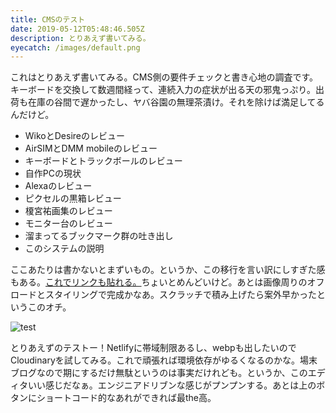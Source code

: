 ```yaml
---
title: CMSのテスト
date: 2019-05-12T05:48:46.505Z
description: とりあえず書いてみる。
eyecatch: /images/default.png
---
```

これはとりあえず書いてみる。CMS側の要件チェックと書き心地の調査です。キーボードを交換して数週間経って、連続入力の症状が出る天の邪鬼っぷり。出荷も在庫の谷間で遅かったし、ヤバ谷園の無理茶漬け。それを除けば満足してるんだけど。

* WikoとDesireのレビュー
* AirSIMとDMM mobileのレビュー
* キーボードとトラックボールのレビュー
* 自作PCの現状
* Alexaのレビュー
* ピクセルの黒箱レビュー
* 榎宮祐画集のレビュー
* モニター台のレビュー
* 溜まってるブックマーク群の吐き出し
* このシステムの説明

ここあたりは書かないとまずいもの。というか、この移行を言い訳にしすぎた感もある。[これでリンクも貼れる。](http://wkwkrnht.wp.xdomain.jp)ちょいとめんどいけど。あとは画像周りのオフロードとスタイリングで完成かなあ。スクラッチで積み上げたら案外早かったというこのオチ。

![test](https://res.cloudinary.com/wkwkrnht/image/upload/v1518924145/ISG106130755_TP_V_ukdwzb.jpg "test")

とりあえずのテストー！Netlifyに帯域制限あるし、webpも出したいのでCloudinaryを試してみる。これで頑張れば環境依存がゆるくなるのかな。場末ブログなので期にするだけ無駄というのは事実だけれども。というか、このエディタいい感じだなぁ。エンジニアドリブンな感じがプンプンする。あとは上のボタンにショートコード的なあれができれば最the高。
